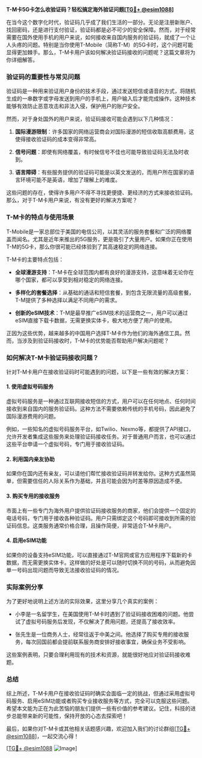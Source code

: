 **T-M卡5G卡怎么收验证码？轻松搞定海外验证问题[[TG💪+ @esim1088](https://t.me/s/esim1088)]**

在当今这个数字化时代，验证码几乎成了我们生活的一部分。无论是注册新账户、找回密码，还是进行支付验证，验证码都是必不可少的安全保障。然而，对于经常需要在国外使用手机的用户来说，如何接收来自国内服务的验证码，就成了一个让人头疼的问题。特别是当你使用T-Mobile（简称T-M）的5G卡时，这个问题可能显得更加棘手。那么，T-M卡用户该如何解决验证码接收的问题呢？这篇文章将为你详细解答。

### 验证码的重要性与常见问题

验证码是一种用来验证用户身份的技术手段，通过发送短信或语音的方式，将随机生成的一串数字或字母发送到用户的手机上，用户输入后才能完成操作。这种技术能够有效防止恶意攻击和非法入侵，保护用户的账户安全。

然而，对于身处国外的用户来说，验证码接收可能会遇到以下几种情况：

1. **国际漫游限制**：许多国家的网络运营商会对国际漫游的短信收取高额费用，这使得接收验证码的成本变得非常高。
   
2. **信号问题**：即使有网络覆盖，有时候信号不佳也可能导致验证码无法及时收到。
   
3. **语言障碍**：有些服务提供的验证码可能是以英文发送的，而用户所在国家的语言环境可能不是英语，增加了理解上的难度。

这些问题的存在，使得许多用户不得不寻找更便捷、更经济的方式来接收验证码。那么，对于T-M卡用户来说，有没有更好的解决方案呢？

### T-M卡的特点与使用场景

T-Mobile是一家总部位于美国的电信公司，以其灵活的服务套餐和广泛的网络覆盖而闻名。尤其是近年来推出的5G服务，更是吸引了大量用户。如果你正在使用T-M的5G卡，那么你很可能已经体验到了其高速稳定的网络连接。

T-M卡的主要特点包括：

- **全球漫游支持**：T-M卡在全球范围内都有良好的漫游支持，这意味着无论你在哪个国家，都可以享受到相对稳定的网络连接。
  
- **多样化的套餐选择**：从基础的通话和短信套餐，到包含无限流量的高级套餐，T-M提供了多种选择以满足不同用户的需求。
  
- **创新的eSIM技术**：T-M是最早推广eSIM技术的运营商之一，用户可以通过eSIM直接下载卡数据，无需更换实体卡，极大地方便了用户的使用。

正因为这些优势，越来越多的中国用户选择T-M卡作为他们的海外通信工具。然而，当涉及到验证码接收时，T-M卡的优势能否帮助用户解决问题呢？

### 如何解决T-M卡验证码接收问题？

针对T-M卡用户在接收验证码时可能遇到的问题，以下是一些有效的解决方案：

#### 1. **使用虚拟号码服务**

虚拟号码服务是一种通过互联网接收短信的方式，用户可以在任何地点、任何时间接收到来自国内的服务验证码。这种方法不需要依赖传统的手机号码，因此避免了国际漫游费用的问题。

例如，一些知名的虚拟号码服务平台，如Twilio、Nexmo等，都提供了API接口，允许开发者集成这些服务来处理验证码接收任务。对于普通用户而言，也可以通过这些平台申请一个虚拟号码，专门用于接收验证码。

#### 2. **利用国内亲友协助**

如果你在国内还有亲友，可以请他们帮忙接收验证码并转发给你。这种方式虽然简单，但需要信任的人际关系作为基础，并且可能会因为时差等原因造成不便。

#### 3. **购买专用的接收服务**

市面上有一些专门为海外用户提供验证码接收服务的商家，他们会提供一个固定的电话号码，专门用于接收各种验证码。用户只需绑定这个号码即可接收到所需的验证码信息。这类服务通常价格合理，且操作简便，非常适合T-M卡用户。

#### 4. **启用eSIM功能**

如果你的设备支持eSIM功能，可以直接通过T-M官网或官方应用程序下载新的卡数据，而无需更换实体卡。这样做的好处是可以随时切换不同的号码，从而避免因单一号码出现问题而导致无法接收验证码的情况。

### 实际案例分享

为了更好地说明上述方法的实际效果，这里分享几个真实的案例：

- 小李是一名留学生，在美国使用T-M卡时遇到了验证码接收困难的问题。他尝试了虚拟号码服务后发现，不仅解决了费用问题，还提高了接收效率。
  
- 张先生是一位商务人士，经常往返于中美之间。他选择了购买专用的接收服务，每次回国前都会提前联系服务商安排好接收事宜，确保业务不受影响。

这些案例表明，只要合理利用现有的技术和资源，就能很好地应对验证码接收难题。

### 总结

综上所述，T-M卡用户在接收验证码时确实会面临一定的挑战，但通过采用虚拟号码服务、启用eSIM功能或者购买专业接收服务等方式，完全可以克服这些问题。希望本文能为正在为此苦恼的朋友们提供一些有价值的参考建议。记住，科技的进步总能带来新的可能性，保持开放的心态去探索吧！

最后，如果你对T-M卡或其他相关话题感兴趣，欢迎加入我们的讨论群组[[TG💪+ @esim1088](https://t.me/s/esim1088)]，一起交流心得！

[[TG💪+ @esim1088](https://t.me/s/esim1088) ![Image](https://i.postimg.cc/4NQfJmqS/Snipaste-2025-05-13-00-14-12.png)]